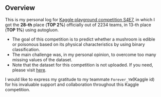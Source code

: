 ## Overview
This is my personal log for [Kaggle playground competition S4E7](https://www.kaggle.com/competitions/playground-series-s4e8), in which I got the **28-th** place (__TOP 2%__) officially out of 2234 teams, in 13-th place (__TOP 1%__) using autogluon. 

* The goal of this competition is to predict whether a mushroom is edible or poisonous based on its physical characteristics by using binary classification.
* The main challenge was, in my personal opinion, to overcome too many missing values of the dataset.
* Note that the dataset for this competition is not uploaded. If you need, please visit [here](https://www.kaggle.com/competitions/playground-series-s4e8/data).

I would like to express my gratitude to my teammate `Forever_YW`(Kaggle id) for his invaluable support and collaboration throughout this Kaggle competition.
